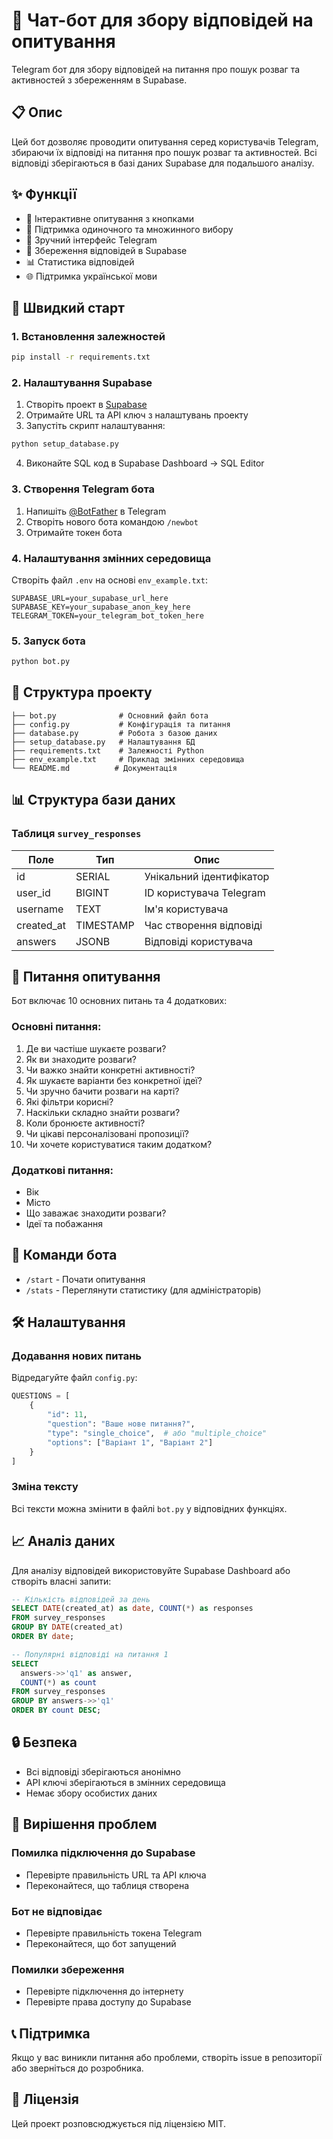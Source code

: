 # 🤖 Чат-бот для збору відповідей на опитування

Telegram бот для збору відповідей на питання про пошук розваг та активностей з збереженням в Supabase.

## 📋 Опис

Цей бот дозволяє проводити опитування серед користувачів Telegram, збираючи їх відповіді на питання про пошук розваг та активностей. Всі відповіді зберігаються в базі даних Supabase для подальшого аналізу.

## ✨ Функції

- 📝 Інтерактивне опитування з кнопками
- 🔄 Підтримка одиночного та множинного вибору
- 📱 Зручний інтерфейс Telegram
- 💾 Збереження відповідей в Supabase
- 📊 Статистика відповідей
- 🌐 Підтримка української мови

## 🚀 Швидкий старт

### 1. Встановлення залежностей

```bash
pip install -r requirements.txt
```

### 2. Налаштування Supabase

1. Створіть проект в [Supabase](https://supabase.com)
2. Отримайте URL та API ключ з налаштувань проекту
3. Запустіть скрипт налаштування:

```bash
python setup_database.py
```

4. Виконайте SQL код в Supabase Dashboard -> SQL Editor

### 3. Створення Telegram бота

1. Напишіть [@BotFather](https://t.me/botfather) в Telegram
2. Створіть нового бота командою `/newbot`
3. Отримайте токен бота

### 4. Налаштування змінних середовища

Створіть файл `.env` на основі `env_example.txt`:

```env
SUPABASE_URL=your_supabase_url_here
SUPABASE_KEY=your_supabase_anon_key_here
TELEGRAM_TOKEN=your_telegram_bot_token_here
```

### 5. Запуск бота

```bash
python bot.py
```

## 📁 Структура проекту

```
├── bot.py              # Основний файл бота
├── config.py           # Конфігурація та питання
├── database.py         # Робота з базою даних
├── setup_database.py   # Налаштування БД
├── requirements.txt    # Залежності Python
├── env_example.txt     # Приклад змінних середовища
└── README.md          # Документація
```

## 📊 Структура бази даних

### Таблиця `survey_responses`

| Поле | Тип | Опис |
|------|-----|------|
| id | SERIAL | Унікальний ідентифікатор |
| user_id | BIGINT | ID користувача Telegram |
| username | TEXT | Ім'я користувача |
| created_at | TIMESTAMP | Час створення відповіді |
| answers | JSONB | Відповіді користувача |

## 🎯 Питання опитування

Бот включає 10 основних питань та 4 додаткових:

### Основні питання:
1. Де ви частіше шукаєте розваги?
2. Як ви знаходите розваги?
3. Чи важко знайти конкретні активності?
4. Як шукаєте варіанти без конкретної ідеї?
5. Чи зручно бачити розваги на карті?
6. Які фільтри корисні?
7. Наскільки складно знайти розваги?
8. Коли бронюєте активності?
9. Чи цікаві персоналізовані пропозиції?
10. Чи хочете користуватися таким додатком?

### Додаткові питання:
- Вік
- Місто
- Що заважає знаходити розваги?
- Ідеї та побажання

## 🔧 Команди бота

- `/start` - Почати опитування
- `/stats` - Переглянути статистику (для адміністраторів)

## 🛠 Налаштування

### Додавання нових питань

Відредагуйте файл `config.py`:

```python
QUESTIONS = [
    {
        "id": 11,
        "question": "Ваше нове питання?",
        "type": "single_choice",  # або "multiple_choice"
        "options": ["Варіант 1", "Варіант 2"]
    }
]
```

### Зміна тексту

Всі тексти можна змінити в файлі `bot.py` у відповідних функціях.

## 📈 Аналіз даних

Для аналізу відповідей використовуйте Supabase Dashboard або створіть власні запити:

```sql
-- Кількість відповідей за день
SELECT DATE(created_at) as date, COUNT(*) as responses
FROM survey_responses
GROUP BY DATE(created_at)
ORDER BY date;

-- Популярні відповіді на питання 1
SELECT 
  answers->>'q1' as answer,
  COUNT(*) as count
FROM survey_responses
GROUP BY answers->>'q1'
ORDER BY count DESC;
```

## 🔒 Безпека

- Всі відповіді зберігаються анонімно
- API ключі зберігаються в змінних середовища
- Немає збору особистих даних

## 🐛 Вирішення проблем

### Помилка підключення до Supabase
- Перевірте правильність URL та API ключа
- Переконайтеся, що таблиця створена

### Бот не відповідає
- Перевірте правильність токена Telegram
- Переконайтеся, що бот запущений

### Помилки збереження
- Перевірте підключення до інтернету
- Перевірте права доступу до Supabase

## 📞 Підтримка

Якщо у вас виникли питання або проблеми, створіть issue в репозиторії або зверніться до розробника.

## 📄 Ліцензія

Цей проект розповсюджується під ліцензією MIT.
